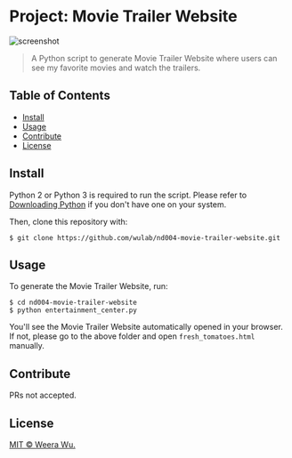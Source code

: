 # Project: Movie Trailer Website

![screenshot](https://cloud.githubusercontent.com/assets/592709/21740641/24c9b142-d4f2-11e6-83fd-26db8f9ff362.png)

> A Python script to generate Movie Trailer Website where users can see
> my favorite movies and watch the trailers.

## Table of Contents

- [Install](#install)
- [Usage](#usage)
- [Contribute](#contribute)
- [License](#license)

## Install

Python 2 or Python 3 is required to run the script. Please refer to
[Downloading Python](https://wiki.python.org/moin/BeginnersGuide/Download)
if you don't have one on your system.

Then, clone this repository with:

    $ git clone https://github.com/wulab/nd004-movie-trailer-website.git

## Usage

To generate the Movie Trailer Website, run:

    $ cd nd004-movie-trailer-website
    $ python entertainment_center.py

You'll see the Movie Trailer Website automatically opened in your browser.
If not, please go to the above folder and open `fresh_tomatoes.html` manually.

## Contribute

PRs not accepted.

## License

[MIT © Weera Wu.](LICENSE)
